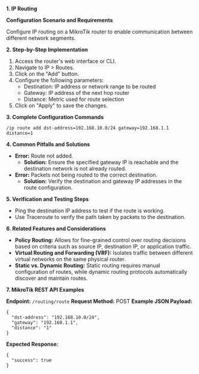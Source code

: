 **1. IP Routing**

**Configuration Scenario and Requirements**

Configure IP routing on a MikroTik router to enable communication between different network segments.

**2. Step-by-Step Implementation**

1. Access the router's web interface or CLI.
2. Navigate to IP > Routes.
3. Click on the "Add" button.
4. Configure the following parameters:
   - Destination: IP address or network range to be routed
   - Gateway: IP address of the next hop router
   - Distance: Metric used for route selection
5. Click on "Apply" to save the changes.

**3. Complete Configuration Commands**

```
/ip route add dst-address=192.168.10.0/24 gateway=192.168.1.1 distance=1
```

**4. Common Pitfalls and Solutions**

- **Error:** Route not added.
   - **Solution:** Ensure the specified gateway IP is reachable and the destination network is not already routed.
- **Error:** Packets not being routed to the correct destination.
   - **Solution:** Verify the destination and gateway IP addresses in the route configuration.

**5. Verification and Testing Steps**

- Ping the destination IP address to test if the route is working.
- Use Traceroute to verify the path taken by packets to the destination.

**6. Related Features and Considerations**

- **Policy Routing:** Allows for fine-grained control over routing decisions based on criteria such as source IP, destination IP, or application traffic.
- **Virtual Routing and Forwarding (VRF):** Isolates traffic between different virtual networks on the same physical router.
- **Static vs. Dynamic Routing:** Static routing requires manual configuration of routes, while dynamic routing protocols automatically discover and maintain routes.

**7. MikroTik REST API Examples**

**Endpoint:** `/routing/route`
**Request Method:** POST
**Example JSON Payload:**

```
{
  "dst-address": "192.168.10.0/24",
  "gateway": "192.168.1.1",
  "distance": "1"
}
```

**Expected Response:**

```
{
  "success": true
}
```